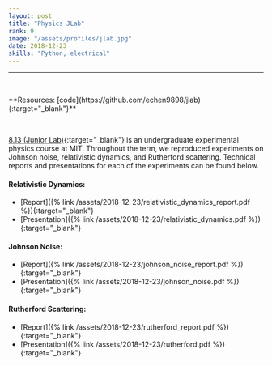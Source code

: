 ```yaml
---
layout: post
title: "Physics JLab"
rank: 9
image: "/assets/profiles/jlab.jpg"
date: 2018-12-23
skills: "Python, electrical"
---
```


___

<p>&nbsp;</p>
**Resources: [code](https://github.com/echen9898/jlab){:target="_blank"}**
<p>&nbsp;</p>

[8.13 (Junior Lab)](http://web.mit.edu/8.13/www/index.shtml){:target="_blank"} is an undergraduate experimental physics course at MIT. Throughout the term, we reproduced experiments on Johnson noise, relativistic dynamics, and Rutherford scattering. Technical reports and presentations for each of the experiments can be found below.

#### Relativistic Dynamics:
* [Report]({% link /assets/2018-12-23/relativistic_dynamics_report.pdf %}){:target="_blank"}
* [Presentation]({% link /assets/2018-12-23/relativistic_dynamics.pdf %}){:target="_blank"}

#### Johnson Noise:
* [Report]({% link /assets/2018-12-23/johnson_noise_report.pdf %}){:target="_blank"}
* [Presentation]({% link /assets/2018-12-23/johnson_noise.pdf %}){:target="_blank"}

#### Rutherford Scattering:
* [Report]({% link /assets/2018-12-23/rutherford_report.pdf %}){:target="_blank"}
* [Presentation]({% link /assets/2018-12-23/rutherford.pdf %}){:target="_blank"}

